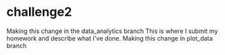 # challenge2
Making this change in the data_analytics branch
This is where I submit my homework and describe what I've done. 
Making this change in plot_data branch